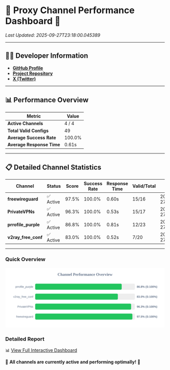 # 🌟 Proxy Channel Performance Dashboard 🌟

_Last Updated: 2025-09-27T23:18:00.045389_

---

## 👩‍💻 Developer Information

- **[GitHub Profile](https://github.com/4n0nymou3)**  
- **[Project Repository](https://github.com/4n0nymou3/multi-proxy-config-fetcher)**  
- **[X (Twitter)](https://x.com/4n0nymou3)**  

---

## 📊 Performance Overview

| Metric                | Value       |
|-----------------------|-------------|
| **Active Channels**   | 4 / 4       |
| **Total Valid Configs** | 49          |
| **Average Success Rate** | 100.0%      |
| **Average Response Time** | 0.61s       |

---

## 📋 Detailed Channel Statistics

| Channel          | Status     | Score  | Success Rate | Response Time | Valid/Total | Last Success               |
|------------------|------------|--------|--------------|---------------|-------------|----------------------------|
| **freewireguard**  | ✅ Active  | 97.5%  | 100.0% | 0.60s         | 15/16       | 2025-09-27T23:18:00.043673 |
| **PrivateVPNs**  | ✅ Active  | 96.3%  | 100.0% | 0.53s         | 15/17       | 2025-09-27T23:17:59.413938 |
| **prrofile_purple**  | ✅ Active  | 86.8%  | 100.0% | 0.81s         | 12/23       | 2025-09-27T23:17:58.243304 |
| **v2ray_free_conf**  | ✅ Active  | 83.0%  | 100.0% | 0.52s         | 7/20       | 2025-09-27T23:17:58.849978 |

---

### Quick Overview
<div align="center">
  <a href="https://raw.githubusercontent.com/nullluser/NullRepo/refs/heads/main/assets/channel_stats_chart.svg">
    <img src="https://raw.githubusercontent.com/nullluser/NullRepo/refs/heads/main/assets/channel_stats_chart.svg" alt="Source Performance Statistics" width="800">
  </a>
</div>

### Detailed Report
📊 [View Full Interactive Dashboard](https://htmlpreview.github.io/?https://github.com/nullluser/NullRepo/blob/main/assets/performance_report.html)

🎉 **All channels are currently active and performing optimally!** 🎉
